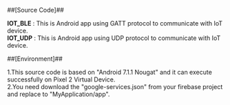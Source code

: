 ##[Source Code]##

**IOT\_BLE** : This is Android app using GATT protocol to communicate with IoT device.  
**IOT\_UDP** : This is Android app using UDP protocol to communicate with IoT device.  


##[Environment]##

1.This source code is based on "Android 7.1.1 Nougat" and it can execute successfully on Pixel 2 Virtual Device.  
2.You need download the "google-services.json" from your firebase project and replace to "MyApplication/app".  